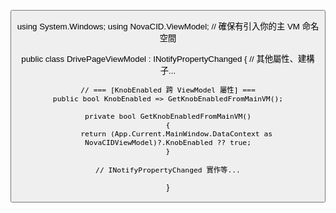 <Button Content="Zoom In"
        Command="{Binding ZoomInCommand}"
        Visibility="{Binding KnobEnabled, Converter={StaticResource InvertBoolToVis}}"/>


using System.Windows;
using NovaCID.ViewModel; // 確保有引入你的主 VM 命名空間

public class DrivePageViewModel : INotifyPropertyChanged
{
    // 其他屬性、建構子...

    // === [KnobEnabled 跨 ViewModel 屬性] ===
    public bool KnobEnabled => GetKnobEnabledFromMainVM();

    private bool GetKnobEnabledFromMainVM()
    {
        return (App.Current.MainWindow.DataContext as NovaCIDViewModel)?.KnobEnabled ?? true;
    }

    // INotifyPropertyChanged 實作等...
}